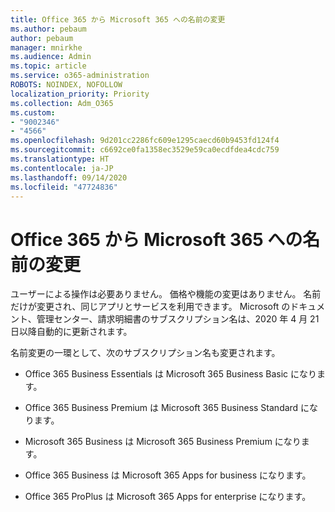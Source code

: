 ```yaml
---
title: Office 365 から Microsoft 365 への名前の変更
ms.author: pebaum
author: pebaum
manager: mnirkhe
ms.audience: Admin
ms.topic: article
ms.service: o365-administration
ROBOTS: NOINDEX, NOFOLLOW
localization_priority: Priority
ms.collection: Adm_O365
ms.custom:
- "9002346"
- "4566"
ms.openlocfilehash: 9d201cc2286fc609e1295caecd60b9453fd124f4
ms.sourcegitcommit: c6692ce0fa1358ec3529e59ca0ecdfdea4cdc759
ms.translationtype: HT
ms.contentlocale: ja-JP
ms.lasthandoff: 09/14/2020
ms.locfileid: "47724836"
---
```

# <a name="microsoft-is-renaming-office-365-to-microsoft-365"></a>Office 365 から Microsoft 365 への名前の変更

ユーザーによる操作は必要ありません。 価格や機能の変更はありません。 名前だけが変更され、同じアプリとサービスを利用できます。 Microsoft のドキュメント、管理センター、請求明細書のサブスクリプション名は、2020 年 4 月 21 日以降自動的に更新されます。

名前変更の一環として、次のサブスクリプション名も変更されます。

- Office 365 Business Essentials は Microsoft 365 Business Basic になります。

- Office 365 Business Premium は Microsoft 365 Business Standard になります。

- Microsoft 365 Business は Microsoft 365 Business Premium になります。

- Office 365 Business は Microsoft 365 Apps for business になります。

- Office 365 ProPlus は Microsoft 365 Apps for enterprise になります。
